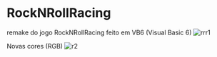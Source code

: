 # RockNRollRacing
remake do jogo RockNRollRacing feito em VB6 (Visual Basic 6)
![rrr1](https://user-images.githubusercontent.com/25087767/226215653-15a9a186-e5d7-42fe-ad29-3946769a712d.png)

Novas cores (RGB)
![r2](https://user-images.githubusercontent.com/25087767/226216089-310ae567-6897-4540-8bc7-74508662c744.png)
